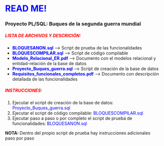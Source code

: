 <h1 style="color:#0000FF">READ ME!</h1>
    <h3><strong>Proyecto PL/SQL: Buques de la segunda guerra mundial</strong></h3>
    <h5 style="color:#FF0000">LISTA DE ARCHIVOS Y DESCRICIÓN:</h5>
    <ul>
        <li><span style="color:#0000FF"><strong>BLOQUESANON.sql</strong></span> --> Script de prueba de las funcionalidades</li>
        <li><span style="color:#0000FF"><strong>BLOQUESCOMPILAR.sql</strong></span> --> Script de código compilable</li>
        <li><span style="color:#0000FF"><strong>Modelo_Relacional_ER.pdf</strong></span> --> Documento con el modelos relacional y entidad-relación de la base de datos</li>
        <li><span style="color:#0000FF"><strong>Proyecto_Buques_guerra.sql</strong></span> --> Script de creación de la base de datos</li>
        <li><span style="color:#0000FF"><strong>Requisitos_funcionales_completos.pdf</strong></span> --> Documento con descripción detallada de las funcionalidades</li>
    </ul>
    <h5 style="color:#FF0000">INSTRUCCIONES:</h5>
    <ol>
        <li>Ejecutar el script de creación de la base de datos: <span style="color:#0000FF">Proyecto_Buques_guerra.sql</span></li>
        <li>Ejecutar el script de código compilable: <span style="color:#0000FF">BLOQUESCOMPILAR.sql</span></li></li>
        <li>Ejecutar paso a paso o por completo el script de prueba de funcionalidades: <span style="color:#0000FF">BLOQUESANON.sql</span></li>
    </ol>
    <p><strong>NOTA: </strong>Dentro del propio script de prueba hay instrucciones adicionales paso por paso</p>
